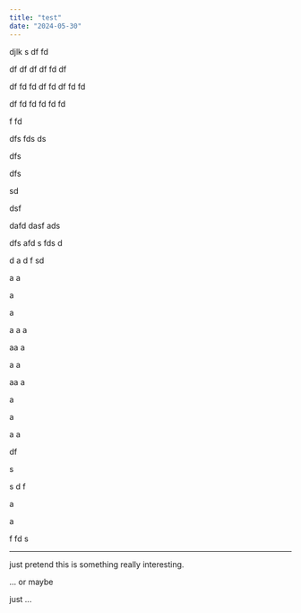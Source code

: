 ```yaml
---
title: "test"
date: "2024-05-30"
---
```


djlk
s
df
fd

df
df
df
df
fd
df

df
fd
fd
df
fd
df
fd
fd

df
fd
fd
fd
fd
fd

f
fd

dfs
fds
ds

dfs

dfs

sd

dsf

dafd
dasf
ads

dfs
afd
s
fds
d

d
a
d
f
sd

a
a

a

a

a
a
a

aa a

a
a

aa
a

a

a

a
a

df

s

s
d
f

a

a

f
fd
s

---

just pretend this is something really interesting.

... or maybe

just ...
